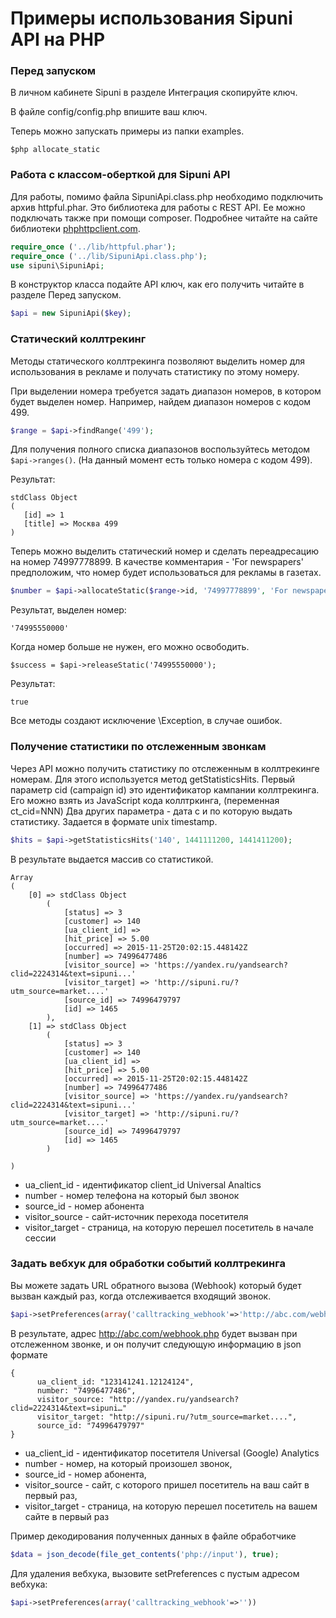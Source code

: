 # Примеры использования Sipuni API на PHP

### Перед запуском

В личном кабинете Sipuni в разделе Интеграция скопируйте ключ.

В файле config/config.php впишите ваш ключ.

Теперь можно запускать примеры из папки examples.

```
$php allocate_static
```

### Работа с классом-оберткой для Sipuni API

Для работы, помимо файла SipuniApi.class.php необходимо подключить архив httpful.phar.
Это библиотека для работы с REST API. Ее можно подключать также при помощи composer.
Подробнее читайте на сайте библиотеки [phphttpclient.com](http://phphttpclient.com).

 ```php
 require_once ('../lib/httpful.phar');
 require_once ('../lib/SipuniApi.class.php');
 use sipuni\SipuniApi;
 ```

 В конструктор класса подайте API ключ, как его получить читайте в разделе Перед запуском.
 ```php
 $api = new SipuniApi($key);
 ```

### Статический коллтрекинг

Методы статического коллтрекинга позволяют выделить номер для использования в рекламе и
получать статистику по этому номеру.

При выделении номера требуется задать диапазон номеров, в котором будет выделен номер.
 Например, найдем диапазон номеров с кодом 499.

 ```php
 $range = $api->findRange('499');
 ```
 Для получения полного списка диапазонов воспользуйтесь методом `$api->ranges()`.
  (На данный момент есть только номера с кодом 499).

 Результат:
 ```
 stdClass Object
 (
    [id] => 1
    [title] => Москва 499
 )
 ```

 Теперь можно выделить статический номер и сделать переадресацию на номер 74997778899.
 В качестве комментария - 'For newspapers' предположим, что номер будет использоваться для рекламы в газетах.
 ```php
 $number = $api->allocateStatic($range->id, '74997778899', 'For newspapers');
 ```
 Результат, выделен номер:
 ```
 '74995550000'
 ```

 Когда номер больше не нужен, его можно освободить.
 ```
 $success = $api->releaseStatic('74995550000');
 ```
 Результат:
  ```
  true
  ```

 Все методы создают исключение \\Exception, в случае ошибок.


### Получение статистики по отслеженным звонкам

 Через API можно получить статистику по отслеженным в коллтрекинге номерам.
 Для этого используется метод getStatisticsHits.
 Первый параметр cid (campaign id) это идентификатор кампании коллтрекинга. Его можно взять
 из JavaScript кода коллтркинга, (переменная ct_cid=NNN)
 Два других параметра - дата с и по которую выдать статистику. Задается в формате unix timestamp.
 ```php
 $hits = $api->getStatisticsHits('140', 1441111200, 1441411200);
 ```
 В результате выдается массив со статистикой.


 ```
 Array
 (
     [0] => stdClass Object
         (
             [status] => 3
             [customer] => 140
             [ua_client_id] =>
             [hit_price] => 5.00
             [occurred] => 2015-11-25T20:02:15.448142Z
             [number] => 74996477486
             [visitor_source] => 'https://yandex.ru/yandsearch?clid=2224314&text=sipuni...'
             [visitor_target] => 'http://sipuni.ru/?utm_source=market....'
             [source_id] => 74996479797
             [id] => 1465
         ),
     [1] => stdClass Object
         (
             [status] => 3
             [customer] => 140
             [ua_client_id] =>
             [hit_price] => 5.00
             [occurred] => 2015-11-25T20:02:15.448142Z
             [number] => 74996477486
             [visitor_source] => 'https://yandex.ru/yandsearch?clid=2224314&text=sipuni...'
             [visitor_target] => 'http://sipuni.ru/?utm_source=market....'
             [source_id] => 74996479797
             [id] => 1465
         )

 )
 ```

 * ua_client_id - идентификатор client_id Universal Analtics
 * number - номер телефона на который был звонок
 * source_id - номер абонента
 * visitor_source - сайт-источник перехода посетителя
 * visitor_target - страница, на которую перешел посетитель в начале сессии


### Задать вебхук для обработки событий коллтрекинга

Вы можете задать URL обратного вызова (Webhook) который будет вызван каждый раз,
когда отслеживается входящий звонок.
```php
$api->setPreferences(array('calltracking_webhook'=>'http://abc.com/webhook.php'))
```

В результате, адрес http://abc.com/webhook.php будет вызван при отслеженном звонке,
и он получит следующую информацию в json формате
```
{
      ua_client_id: "123141241.12124124",
      number: "74996477486",
      visitor_source: "http://yandex.ru/yandsearch?clid=2224314&text=sipuni…"
      visitor_target: "http://sipuni.ru/?utm_source=market....",
      source_id: "74996479797"
}
```
 * ua_client_id - идентификатор посетителя Universal (Google) Analytics
 * number - номер, на который произошел звонок,
 * source_id - номер абонента,
 * visitor_source - сайт, с которого пришел посетитель на ваш сайт в первый раз,
 * visitor_target - страница, на которую перешел посетитель на вашем сайте в первый раз
  
Пример декодирования полученных данных в файле обработчике
```php
$data = json_decode(file_get_contents('php://input'), true);
```

Для удаления вебхука, вызовите setPreferences с пустым адресом вебхука:
```php
$api->setPreferences(array('calltracking_webhook'=>''))
```
